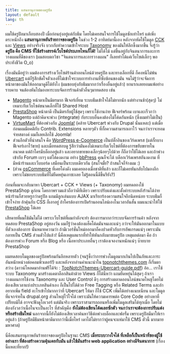 ```yaml
---
title: แสนยานุภาพของดรูปัล
layout: default
lang: th
---
```


<p>ผมใช้ดรูปัลมาเกือบสองปี เมื่อก่อนยุ่งอยู่แต่กับธีม โดยไม่เคยสนใจการใช้โมดูลซักเท่าไหร่ แต่เพิ่งตระหนักถึง <strong>แสนยานุภาพอันร้ายกาจของดรูปัล</strong> ในช่วง 1-2 อาทิตย์มานี้เอง หลังจากหัดใช้โมดูล <a href="http://drupal.org/project/cck">CCK</a> และ <a href="http://drupal.org/project/views">Views</a> อย่างจริงจัง บวกกับทำความเข้าใจระบบ <a href="http://drupal.org/handbook/modules/taxonomy">Taxonomy</a> ของมันให้ลึกซึ้งมากขึ้น จึงรู้ว่า <strong>ดรูปัล คือ CMS ที่ใช้สร้างสรรค์เว็บไซต์ประเภทไหนก็ได้!</strong> ไม่ได้โม้ แต่ขึ้นอยู่กับจินตนาการและการวางแผนที่ดีของเรา (ผมสอบตกวิชา "จินตนาการและการวางแผน" ก็เลยทำได้แค่เว็บไซต์เล็กๆ พอประทังชีวิต O_o)</p>
<p>เรื่องมันมีอยู่ว่า ผมต้องการสร้างเว็บไซต์ร้านค้าออนไลน์ด้วยดรูปัล และทางเลือกที่ดี ก็คงหนีไม่พ้น <a href="http://www.ubercart.org/">Ubercart</a> แต่ก็รู้สึกขัดใจตัวเองที่ไม่เข้าใจระบบการทำงานที่ซับซ้อนของมัน จนไม่รู้ว่าจะจัดการหน้าตาของมันให้ออกมาดูดีได้ยังไง (ผมชอบยุ่งกับธีมมากกว่าเรื่องอื่นอยู่แล้ว) ยกแรกเลยยอมแพ้อย่างราบคาบ จนต้องหันไปมองหาระบบจัดการร้านค้าตัวอื่นๆมาทดสอบ เช่น</p>
<ul><li><a href="http://www.magentocommerce.com/">Magento</a> หน้าตาเป็นมิตรมาก ฟีเจอร์เยี่ยม ระบบธีมเข้าใจได้ไม่ยากนัก แต่ทำงานช้า(สุดๆ) ไม่เหมาะกับเว็บไซต์ขนาดเล็กที่ใช้ Shared Host</li>
<li><a href="http://prestashop.com/">PrestaShop</a> หน้าตาดี เป็นมิตรกับผู้ใช้สุดๆ เพราะใช้งานง่าย ฟีเจอร์พร้อม เบาและเร็วกว่า Magento แต่ถ้าคิดจะพ่วง (integrate) กับระบบอื่นคงต้องโม่โค้ดกันหนัก (ซึ่งผมทำไม่เป็น)</li>
<li><a href="http://virtuemart.net/">VirtueMart</a> ที่ต้องพ่วงกับ <a href="http://joomla.org/">Joomla!</a> (คล้าย Ubercart พ่วงกับ Drupal นั่นแหละ) แต่เมื่อก่อนผมมีอคติกับ Contrib. Extensions หลายๆตัว ที่กั๊กความสามารถเอาไว้ จนกว่าเราจะยอมจ่ายสตางค์ ผมก็เลยเลิกใช้ Joomla!</li>
<li>ส่วนอีกตัวที่น่าสนใจ คือ <a href="http://www.instinct.co.nz/e-commerce/">WordPress e-Coomerce</a> เป็นปลั๊กอินของเวิร์ดเพรส (แต่กั๊กบางฟีเจอร์เอาไว้ขาย) และเมื่อทดสอบดู รู้สึกว่ามันคงไม่เหมาะกับเว็บไซต์ที่ต้องการขยับขยายในอนาคต แต่ถ้าใครมีบล็อกอยู่แล้ว และอยากขายของเล็กๆน้อยๆไปด้วย ก็ถือว่าใช้ได้เลย และถ้าพ่วงเข้ากับ Forum เบาๆ แต่โค้ดงดงาม อย่าง <a href="http://bbpress.org/">bbPress</a> คุณก็จะได้ บล็อกเวิร์ดเพรสอันงดงาม ที่มีหน้าร้านและเว็บบอร์ด เสมือนเป็นระบบเดียวกัน (สนใจมั้ย? ถ้าสนใจก็จ้างผม :)</li>
<li>(ส่วน <a href="http://oscommerce.org/">osCommerce</a> ที่เคยโด่งดัง ผมเคยลองเมื่อชาติที่แล้ว และก็ไม่เคยหันกลับไปมองอีก เพราะไม่ชอบระบบธีมที่ไม่ยืดหยุ่นเอาซะเลย ไม่รู้ตอนนี้ดีขึ้นรึยัง?)</li>
</ul><p>ก่อนที่ผมจะกลับมาหา Ubercart + CCK + Views (+ Taxonomy) ผมทดลองใช้ PrestaShop ดูก่อน โดยภาพรวมแล้วถือว่าดีทีเดียว เพราะปรับแต่งและตั้งค่าระบบหลังร้านได้ง่าย หน้าร้านก็สวยหรูกว่าดรูปัล แถมมีลูกเล่นแบบ AJAX มาเรียกร้องความสนใจอีกนิดหน่อย ระบบธีมก็เข้าใจง่าย ถ้าคุ้นกับ CSS ก็เอาอยู่ ถ้าใครต้องการเปิดร้านออนไลน์เองในเวลาอันสั้น ผมแนะนำให้ใช้ <a href="http://prestashop.com/">PrestaShop</a> ได้เลย</p>
<p>เสียดายที่ผมใช้มันไม่ได้ เพราะเว็บไซต์ที่ผมกำลังจะทำ ต้องการมากกว่าระบบจัดการร้านค้า หลังจากทดสอบ PrestaShop อยู่สองวัน ผมก็รู้ว่าคงต้องแฮ็คโค้ดมันจนเละแน่ๆ กว่าจะให้มันออกมาในแบบที่ตัวเองต้องการ นั่นหมายความว่า ถ้ามีเวอร์ชั่นใหม่ออกมาก็คงปวดหัวกับการอัพเกรดแน่ๆ เพราะมันกลายเป็น CMS ส่วนตัวไปแล้ว! นี่คือเหตุผลแรกที่ทำให้หันกลับมาซบดรูปัล เหตุผลต่อมา คือ ถ้าต้องการพ่วง Forum หรือ Blog หรือ เนื้อหาประเภทอื่นๆ เราต้องเจองานหนักแน่ๆ บ๊ายบาย PrestaShop</p>
<p>ผมทดสอบโมดูลของดรูปัลพร้อมกันอีกหลายตัว (จนรู้ซึ้งว่าการพ่วงโมดูลมากเกินไปเป็นภัยและภาระอันหนักหน่วงต่อคอมพิวเตอร์!) และหลังจากอ่านคำแนะนำใน <a href="http://www.topnotchthemes.com/handbook/download-quickstart-guides">topnotchthemes.com</a> ก็เริ่มตาสว่าง (ดาวน์โหลดมาอ่านฟรีได้จ้ะ : <a href="http://www.topnotchthemes.com/files/TopNotchThemes-Ubercart-guide.pdf">TopNotchThemes-Ubercart-guide.pdf</a>) อ้อ... เราใช้ระบบ Taxonomy มาสร้างแคตาล็อกสินค้าด้วย Views ก็ได้นี่หว่า แถมยืดหยุ่นได้สุดๆ ถ้าเราวางแผนการใช้งาน Taxonomy และ User Control ดีๆ การสร้างตลาดออนไลน์ขนาดใหญ่โดยไม่ต้องเสียเวลาแบ่งประเภทสินค้าเอง ก็เป็นไปได้ด้วย Free Tagging หรือ Related Terms และถ้าอยากเพิ่ม field อะไรเข้าไปมากกว่าที่ Ubercart ให้มา ก็ใช้ CCK เพิ่มได้อย่างแนบเนียน และโมดูลที่แจกจ่ายใน drupal.org ส่วนใหญ่ไว้ใจได้ เพราะมันให้ความเคารพต่อ Core Code อย่างหาที่เปรียบมิได้ อาจจะฟังดูโอเวอร์ แต่มันจริง เพราะเราสามารถถอนหรือเพิ่มโมดูลเสริมได้ทุกเมื่อ โดยไม่ต้องกังวลว่าเนื้อในจะเป็นอะไร ที่สำคัญคือ <strong>ยังไม่ต้องเขียนโค้ดเลยซักตัว จนกว่าเราจะต้องการปรับแต่งหรือสร้างธีมใหม่</strong> นอกจากนี้ก็ยังไม่ต้องเสียเวลาค้นหาวิธีต่อพ่วงบล็อกและฟอรั่ม เพราะดรูปัลมีมาให้เราอยู่แล้ว (ถ้าดรูปัลมีธีมหน้าตาดีมากกว่านี้เมื่อไหร่ เดาได้ไม่ยากว่าผู้คนจะแห่มาใช้ CMS ตัวนี้ มากมายมหาศาล)</p>
<p>นี่คือแสนยานุภาพอันร้ายกาจของดรูปัลในฐานะ CMS <strong>เมื่อระบบวางใจได้ ที่เหลือก็เป็นหน้าที่ของผู้ใช้อย่างเรา ที่ต้องสร้างความคุ้นเคยกับมัน แล้วใช้มันสร้าง web application อย่างมีจินตนาการ</strong> (เรื่องนี้แหละที่ยาก!)</p>

